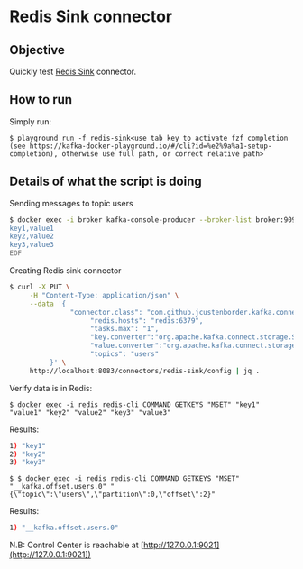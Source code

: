 # Redis Sink connector



## Objective

Quickly test [Redis Sink](https://docs.confluent.io/kafka-connectors/redis/current/overview.html) connector.




## How to run

Simply run:

```
$ playground run -f redis-sink<use tab key to activate fzf completion (see https://kafka-docker-playground.io/#/cli?id=%e2%9a%a1-setup-completion), otherwise use full path, or correct relative path>
```

## Details of what the script is doing

Sending messages to topic users

```bash
$ docker exec -i broker kafka-console-producer --broker-list broker:9092 --topic users --property parse.key=true --property key.separator=, << EOF
key1,value1
key2,value2
key3,value3
EOF
```

Creating Redis sink connector

```bash
$ curl -X PUT \
     -H "Content-Type: application/json" \
     --data '{
               "connector.class": "com.github.jcustenborder.kafka.connect.redis.RedisSinkConnector",
                    "redis.hosts": "redis:6379",
                    "tasks.max": "1",
                    "key.converter":"org.apache.kafka.connect.storage.StringConverter",
                    "value.converter":"org.apache.kafka.connect.storage.StringConverter",
                    "topics": "users"
          }' \
     http://localhost:8083/connectors/redis-sink/config | jq .
```

Verify data is in Redis:

```
$ docker exec -i redis redis-cli COMMAND GETKEYS "MSET" "key1" "value1" "key2" "value2" "key3" "value3"
```

Results:

```bash
1) "key1"
2) "key2"
3) "key3"
```

```
$ $ docker exec -i redis redis-cli COMMAND GETKEYS "MSET" "__kafka.offset.users.0" "{\"topic\":\"users\",\"partition\":0,\"offset\":2}"
```

Results:

```bash
1) "__kafka.offset.users.0"
```




N.B: Control Center is reachable at [http://127.0.0.1:9021](http://127.0.0.1:9021])
